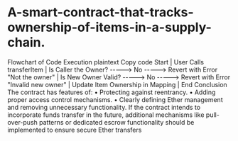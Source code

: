 # A-smart-contract-that-tracks-ownership-of-items-in-a-supply-chain.
Flowchart of Code Execution
plaintext
Copy code
 Start
 |
 User Calls transferItem
 |
 Is Caller the Owner? -----> No -----> Revert with Error "Not the owner"
 |
 Is New Owner Valid? -----> No -----> Revert with Error "Invalid new owner"
 |
 Update Item Ownership in Mapping
 |
 End
Conclusion
The  contract has features of:
• Protecting against reentrancy.
• Adding proper access control mechanisms.
• Clearly defining Ether management and removing unnecessary
functionality.
If the contract intends to incorporate funds transfer in the future, additional mechanisms like
pull-over-push patterns or dedicated escrow functionality should be implemented to ensure
secure Ether transfers
